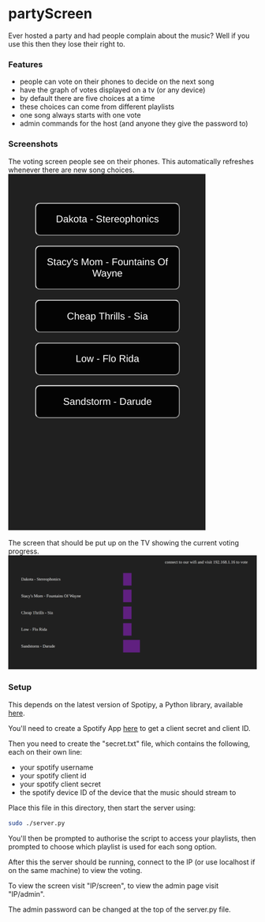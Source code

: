 # partyScreen

Ever hosted a party and had people complain about the music? Well if you use this then they lose their right to.

### Features
 - people can vote on their phones to decide on the next song
 - have the graph of votes displayed on a tv (or any device)
 - by default there are five choices at a time
 - these choices can come from different playlists
 - one song always starts with one vote
 - admin commands for the host (and anyone they give the password to)

### Screenshots

The voting screen people see on their phones. This automatically refreshes whenever there are new song choices.
![screenshot of voting screen](https://raw.githubusercontent.com/Lumorti/partyScreen/master/voting.png)

The screen that should be put up on the TV showing the current voting progress.
![screenshot of votes screen](https://raw.githubusercontent.com/Lumorti/partyScreen/master/screen.png)

### Setup

This depends on the latest version of Spotipy, a Python library, available [here](https://github.com/plamere/spotipy).

You'll need to create a Spotify App [here](https://developer.spotify.com/dashboard/login) to get a client secret and client ID.

Then you need to create the "secret.txt" file, which contains the following, each on their own line:
 - your spotify username
 - your spotify client id
 - your spotify client secret
 - the spotify device ID of the device that the music should stream to

Place this file in this directory, then start the server using:
```bash
sudo ./server.py
```

You'll then be prompted to authorise the script to access your playlists, then prompted to choose which playlist is used for each song option. 

After this the server should be running, connect to the IP (or use localhost if on the same machine) to view the voting. 

To view the screen visit "IP/screen", to view the admin page visit "IP/admin".

The admin password can be changed at the top of the server.py file.

